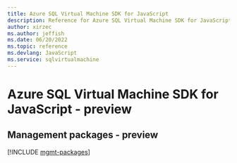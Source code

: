 ```yaml
---
title: Azure SQL Virtual Machine SDK for JavaScript
description: Reference for Azure SQL Virtual Machine SDK for JavaScript
author: xirzec
ms.author: jeffish
ms.date: 06/20/2022
ms.topic: reference
ms.devlang: JavaScript
ms.service: sqlvirtualmachine
---
```

# Azure SQL Virtual Machine SDK for JavaScript - preview
## Management packages - preview
[!INCLUDE [mgmt-packages](sql-virtual-machine-mgmt-index.md)]

